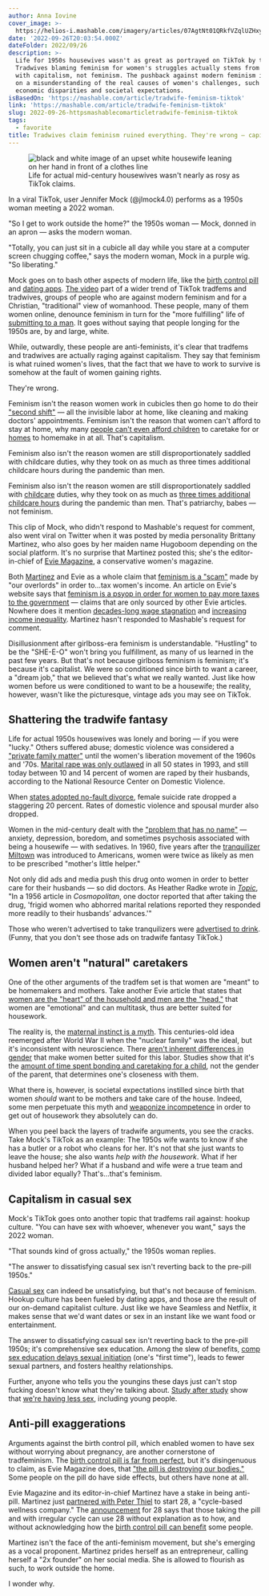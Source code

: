 ```yaml
---
author: Anna Iovine
cover_image: >-
  https://helios-i.mashable.com/imagery/articles/07AgtNt01QRkfVZqlUZHxyN/hero-image.fill.size_1200x675.v1662990573.jpg
date: '2022-09-26T20:03:54.000Z'
dateFolder: 2022/09/26
description: >-
  Life for 1950s housewives wasn't as great as portrayed on TikTok by tradwives.
  Tradwives blaming feminism for women's struggles actually stems from issues
  with capitalism, not feminism. The pushback against modern feminism is based
  on a misunderstanding of the real causes of women's challenges, such as
  economic disparities and societal expectations.
isBasedOn: 'https://mashable.com/article/tradwife-feminism-tiktok'
link: 'https://mashable.com/article/tradwife-feminism-tiktok'
slug: 2022-09-26-httpsmashablecomarticletradwife-feminism-tiktok
tags:
  - favorite
title: Tradwives claim feminism ruined everything. They're wrong — capitalism did.
---
```

<figure><img alt="black and white image of an upset white housewife leaning on her hand in front of a clothes line" sizes="(max-width: 1280px) 100vw, 1280px" src="https://helios-i.mashable.com/imagery/articles/07AgtNt01QRkfVZqlUZHxyN/hero-image.fill.size_1248x702.v1662990573.jpg" srcset="https://helios-i.mashable.com/imagery/articles/07AgtNt01QRkfVZqlUZHxyN/hero-image.fill.size_400x225.v1662990573.jpg 400w, https://helios-i.mashable.com/imagery/articles/07AgtNt01QRkfVZqlUZHxyN/hero-image.fill.size_800x450.v1662990573.jpg 800w, https://helios-i.mashable.com/imagery/articles/07AgtNt01QRkfVZqlUZHxyN/hero-image.fill.size_1248x702.v1662990573.jpg 1600w"/><figcaption>Life for actual mid-century housewives wasn't nearly as rosy as TikTok claims.</figcaption></figure>
<p>In a viral TikTok, user Jennifer Mock (@jlmock4.0) performs as a 1950s woman meeting a 2022 woman.</p>
<p>"So I get to work outside the home?" the 1950s woman — Mock, donned in an apron — asks the modern woman.</p>
<p>"Totally, you can just sit in a cubicle all day while you stare at a computer screen chugging coffee," says the modern woman, Mock in a purple wig. "So liberating."</p>
<p>Mock goes on to bash other aspects of modern life, like the <a href="https://mashable.com/article/tiktok-fertility-awareness-method"><u>birth control pill</u></a> and <a href="https://mashable.com/roundup/best-dating-apps">dating apps</a>. <a href="https://www.tiktok.com/@jlmock4.0/video/7138439107629305134">The video</a> part of a wider trend of TikTok tradfems and tradwives, groups of people who are against modern feminism and for a Christian, "traditional" view of womanhood. These people, many of them women online, denounce feminism in turn for the "more fulfilling" life of <a href="https://www.tiktok.com/@chelslove98/video/7055361402583731502"><u>submitting to a man</u></a>. It goes without saying that people longing for the 1950s are, by and large, white.</p>
<p>While, outwardly, these people are anti-feminists, it's clear that tradfems and tradwives are actually raging against capitalism. They say that feminism is what ruined women's lives, that the fact that we have to work to survive is somehow at the fault of women gaining rights.</p>
<p>They're wrong.</p>
<p>Feminism isn't the reason women work in cubicles then go home to do their <a href="https://mashable.com/article/what-is-invisible-labor">"second shift"</a> — all the invisible labor at home, like cleaning and making doctors' appointments. Feminism isn't the reason that women can't afford to stay at home, why many <a href="https://www.refinery29.com/en-gb/2021/10/10709356/women-fertility-age-children"><u>people can't even afford children</u></a> to caretake for or <a href="https://www.cnbc.com/2022/06/12/millennials-and-gen-zers-want-to-buy-homes-but-they-cant-afford-it.html"><u>homes</u></a> to homemake in at all. That's capitalism.</p>
<p>Feminism also isn't the reason women are still disproportionately saddled with childcare duties, why they took on as much as three times additional childcare hours during the pandemic than men.</p>
<p>Feminism also isn't the reason women are still disproportionately saddled with <a href="https://mashable.com/video/social-good-childcare-parenting-livestream">childcare</a> duties, why they took on as much as <a href="https://www.cgdev.org/publication/global-childcare-workload-school-and-preschool-closures-during-covid-19-pandemic">three times additional childcare hours</a> during the pandemic than men. That's patriarchy, babes — not feminism.</p>
<p>This clip of Mock, who didn't respond to Mashable's request for comment, also went viral on Twitter when it was posted by media personality Brittany Martinez, who also goes by her maiden name Hugoboom depending on the social platform. It's no surprise that Martinez posted this; she's the editor-in-chief of <a href="https://eviemagazine.com/">Evie Magazine</a>, a conservative women's magazine.</p>
<p>Both <a href="https://twitter.com/BritMartinez/status/1565528155909144576"><u>Martinez</u></a> and Evie as a whole claim that <a href="https://twitter.com/Evie_Magazine/status/1557803950384062467"><u>feminism is a "scam"</u></a> made by "our overlords" in order to…tax women's income. An article on Evie's website says that <a href="https://www.eviemagazine.com/post/was-feminism-a-psyop-to-get-women-to-pay-more-taxes-to-the-government"><u>feminism is a psyop in order for women to pay more taxes to the government</u></a> — claims that are only sourced by other Evie articles. Nowhere does it mention <a href="https://www.pewresearch.org/fact-tank/2018/08/07/for-most-us-workers-real-wages-have-barely-budged-for-decades/"><u>decades-long wage stagnation</u></a> and <a href="https://www.epi.org/multimedia/unequal-states-of-america/"><u>increasing income inequality</u></a>. Martinez hasn't responded to Mashable's request for comment.</p>
<p>Disillusionment after girlboss-era feminism is understandable. "Hustling" to be the "SHE-E-O" won't bring you fulfillment, as many of us learned in the past few years. But that's not because girlboss feminism is feminism; it's because it's capitalist. We were so conditioned since birth to want a career, a "dream job," that we believed that's what we really wanted. Just like how women before us were conditioned to want to be a housewife; the reality, however, wasn't like the picturesque, vintage ads you may see on TikTok.</p>
<h2>Shattering the tradwife fantasy</h2>
<p>Life for actual 1950s housewives was lonely and boring — if you were "lucky." Others suffered abuse; domestic violence was considered a <a href="https://www.ojp.gov/ncjrs/virtual-library/abstracts/changing-attitudes-about-domestic-violence"><u>"private family matter"</u></a> until the women's liberation movement of the 1960s and '70s. <a href="https://vawnet.org/material/marital-rape-new-research-and-directions"><u>Marital rape was only outlawed</u></a> in all 50 states in 1993, and still today between 10 and 14 percent of women are raped by their husbands, according to the National Resource Center on Domestic Violence.</p>
<p>When <a href="https://www.nber.org/system/files/working_papers/w10175/w10175.pdf"><u>states adopted no-fault divorce</u></a>, female suicide rate dropped a staggering 20 percent. Rates of domestic violence and spousal murder also dropped.</p>
<p>Women in the mid-century dealt with the <a href="https://www.ncbi.nlm.nih.gov/pmc/articles/PMC2920960/"><u>"problem that has no name"</u></a> — anxiety, depression, boredom, and sometimes psychosis associated with being a housewife — with sedatives. In 1960, five years after the <a href="https://www.topic.com/the-magic-bullet"><u>tranquilizer Miltown</u></a> was introduced to Americans, women were twice as likely as men to be prescribed "mother's little helper."</p>
<p>Not only did ads and media push this drug onto women in order to better care for their husbands — so did doctors. As Heather Radke wrote in <a href="https://www.topic.com/the-magic-bullet"><em><u>Topic</u></em></a>, "In a 1956 article in <em>Cosmopolitan</em>, one doctor reported that after taking the drug, 'frigid women who abhorred marital relations reported they responded more readily to their husbands’ advances.'"</p>
<p>Those who weren't advertised to take tranquilizers were <a href="https://medium.com/swlh/how-marketers-got-1950s-housewives-drunk-f2dfcde35f45"><u>advertised to drink</u></a>. (Funny, that you don't see those ads on tradwife fantasy TikTok.)</p>
<h2>Women aren't "natural" caretakers</h2>
<p>One of the other arguments of the tradfem set is that women are "meant" to be homemakers and mothers. Take another Evie article that states that <a href="https://www.eviemagazine.com/post/men-and-women-are-complementary-this-benefits-couples-and-their-children"><u>women are the "heart" of the household and men are the "head,"</u></a> that women are "emotional" and can multitask, thus are better suited for housework.</p>
<p>The reality is, the <a href="https://www.nytimes.com/2022/08/26/opinion/sunday/maternal-instinct-myth.html"><u>maternal instinct is a myth</u></a>. This centuries-old idea reemerged after World War II when the "nuclear family" was the ideal, but it's inconsistent with neuroscience. There <a href="https://academic.oup.com/gerontologist/article-abstract/32/4/498/601077"><u>aren't inherent differences in gender</u></a> that make women better suited for this labor. Studies show that it's the <a href="https://www.healthline.com/health/parenting/maternal-instinct#is-it-a-myth"><u>amount of time spent bonding and caretaking for a child</u></a>, not the gender of the parent, that determines one's closeness with them.</p>
<p>What there is, however, is societal expectations instilled since birth that women <em>should </em>want to be mothers and take care of the house. Indeed, some men perpetuate this myth and <a href="https://www.huffpost.com/entry/weaponized-incompetence-women_l_61e71983e4b0d8b665717814"><u>weaponize incompetence</u></a> in order to get out of housework they absolutely can do.</p>
<p>When you peel back the layers of tradwife arguments, you see the cracks. Take Mock's TikTok as an example: The 1950s wife wants to know if she has a butler or a robot who cleans for her. It's not that she just wants to leave the house; she also wants <em>help with the housework</em>. What if her husband helped her? What if a husband and wife were a true team and divided labor equally? That's…that's feminism.</p>
<h2>Capitalism in casual sex</h2>
<p>Mock's TikTok goes onto another topic that tradfems rail against: hookup culture. "You can have sex with whoever, whenever you want," says the 2022 woman.</p>
<p>"That sounds kind of gross actually," the 1950s woman replies.</p>
<p>"The answer to dissatisfying casual sex isn't reverting back to the pre-pill 1950s."</p>
<p><a href="https://mashable.com/article/is-casual-sex-bad-for-you"><u>Casual sex</u></a> can indeed be unsatisfying, but that's not because of feminism. Hookup culture has been fueled by dating apps, and those are the result of our on-demand capitalist culture. Just like we have Seamless and Netflix, it makes sense that we'd want dates or sex in an instant like we want food or entertainment.</p>
<p>The answer to dissatisfying casual sex isn't reverting back to the pre-pill 1950s; it's comprehensive sex education. Among the slew of benefits, <a href="https://www.jahonline.org/article/S1054-139X(20)30456-0/fulltext"><u>comp sex education delays sexual initiation</u></a> (one's "first time"), leads to fewer sexual partners, and fosters healthy relationships.</p>
<p>Further, anyone who tells you the youngins these days just can't stop fucking doesn't know what they're talking about. <a href="https://mashable.com/article/decline-sexual-frequency-public-health"><u>Study after study</u></a> show that <a href="https://mashable.com/article/why-are-we-having-less-sex"><u>we're having less sex</u></a>, including young people.</p>
<h2>Anti-pill exaggerations</h2>
<p>Arguments against the birth control pill, which enabled women to have sex without worrying about pregnancy, are another cornerstone of tradfeminism. The <a href="https://mashable.com/article/birth-control-just-get-on-the-pill"><u>birth control pill is far from perfect</u></a>, but it's disingenuous to claim, as Evie Magazine does, that <a href="https://www.eviemagazine.com/post/the-pill-is-destroying-our-bodies-and-everyone-is-ignoring-it-for-money"><u>"the pill is destroying our bodies."</u></a> Some people on the pill do have side effects, but others have none at all.</p>
<p>Evie Magazine and its editor-in-chief Martinez have a stake in being anti-pill. Martinez just <a href="https://www.vice.com/en/article/4axnab/peter-thiels-investment-firm-is-backing-a-menstrual-cycle-focused-femtech-company"><u>partnered with Peter Thiel</u></a> to start 28, a "cycle-based wellness company." The <a href="https://www.eviemagazine.com/post/28-evies-cycle-based-wellness-company-launches-with-usd3-2m-in-funding">announcement</a> for 28 says that those taking the pill and with irregular cycle can use 28 without explanation as to how, and without acknowledging how the <a href="https://mashable.com/article/tiktok-fertility-awareness-method"><u>birth control pill can benefit</u></a> some people.</p>
<p>Martinez isn't the face of the anti-feminism movement, but she's emerging as a vocal proponent. Martinez prides herself as an entrepreneur, calling herself a "2x founder" on her social media. She is allowed to flourish as such, to work outside the home.</p>
<p>I wonder why.</p>
